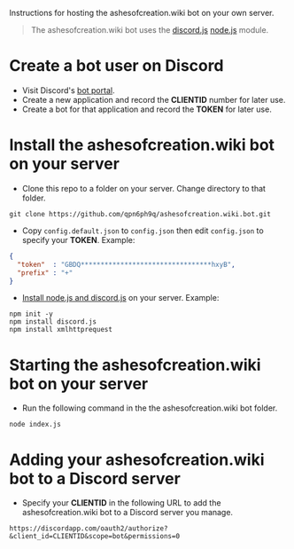 Instructions for hosting the ashesofcreation.wiki bot on your own server.

> The ashesofcreation.wiki bot uses the [discord.js](https://discord.js.org) [node.js](https://nodejs.org/) module.

# Create a bot user on Discord

- Visit Discord's [bot portal](https://discordapp.com/developers/applications/).
- Create a new application and record the **CLIENTID** number for later use.
- Create a bot for that application and record the **TOKEN** for later use.

# Install the ashesofcreation.wiki bot on your server
- Clone this repo to a folder on your server. Change directory to that folder.
```
git clone https://github.com/qpn6ph9q/ashesofcreation.wiki.bot.git
```
- Copy `config.default.json` to `config.json` then edit `config.json` to specify your **TOKEN**. Example:
```json
{ 
  "token"  : "GBDQ*********************************hxyB",
  "prefix" : "+"
}
```
- [Install node.js and discord.js](https://discordjs.guide/#/preparations/) on your server. Example:
```
npm init -y
npm install discord.js
npm install xmlhttprequest
```

# Starting the ashesofcreation.wiki bot on your server
- Run the following command in the the ashesofcreation.wiki bot folder.
```
node index.js
```

# Adding your ashesofcreation.wiki bot to a Discord server
- Specify your **CLIENTID** in the following URL to add the ashesofcreation.wiki bot to a Discord server you manage.
```
https://discordapp.com/oauth2/authorize?&client_id=CLIENTID&scope=bot&permissions=0
```
